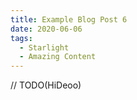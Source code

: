 ```yaml
---
title: Example Blog Post 6
date: 2020-06-06
tags:
  - Starlight
  - Amazing Content
---
```


// TODO(HiDeoo)
